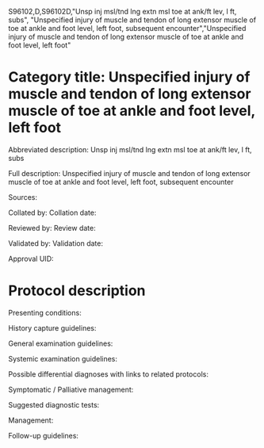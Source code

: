 S96102,D,S96102D,"Unsp inj msl/tnd lng extn msl toe at ank/ft lev, l ft, subs", "Unspecified injury of muscle and tendon of long extensor muscle of toe at ankle and foot level, left foot, subsequent encounter","Unspecified injury of muscle and tendon of long extensor muscle of toe at ankle and foot level, left foot"
# Category title: Unspecified injury of muscle and tendon of long extensor muscle of toe at ankle and foot level, left foot

Abbreviated description: Unsp inj msl/tnd lng extn msl toe at ank/ft lev, l ft, subs

Full description: Unspecified injury of muscle and tendon of long extensor muscle of toe at ankle and foot level, left foot, subsequent encounter

Sources:

Collated by:
Collation date:

Reviewed by:
Review date:

Validated by:
Validation date:

Approval UID:

# Protocol description

Presenting conditions:

History capture guidelines:

General examination guidelines:

Systemic examination guidelines:

Possible differential diagnoses with links to related protocols:

Symptomatic / Palliative management:

Suggested diagnostic tests:

Management:

Follow-up guidelines:
